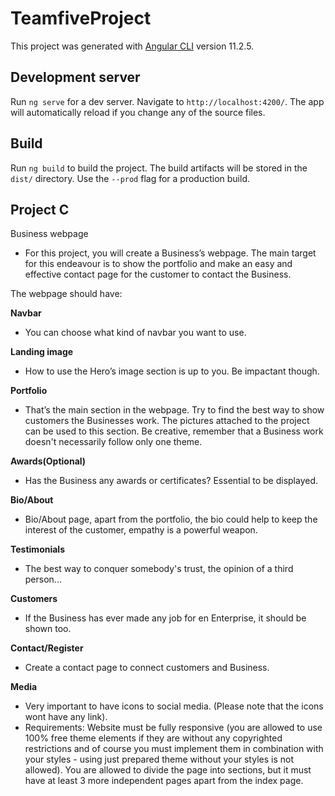 # TeamfiveProject

This project was generated with [Angular CLI](https://github.com/angular/angular-cli) version 11.2.5.

## Development server

Run `ng serve` for a dev server. Navigate to `http://localhost:4200/`. The app will automatically reload if you change any of the source files.

## Build

Run `ng build` to build the project. The build artifacts will be stored in the `dist/` directory. Use the `--prod` flag for a production build.

## Project C
Business webpage
- For this project, you will create a Business’s webpage. The main target for this endeavour is to show the portfolio and make an easy and effective contact page for the customer to contact the Business. 

The webpage should have: 

**Navbar**
- You can choose what kind of navbar you want to use. 

**Landing image**
- How to use the Hero’s image section is up to you. Be impactant though. 

**Portfolio**
- That’s the main section in the webpage. Try to find the best way to show customers the Businesses work. The pictures attached to the project can be used to this section. Be creative, remember that a Business work doesn't necessarily follow only one theme. 

**Awards(Optional)**
- Has the Business any awards or certificates? Essential to be displayed. 

**Bio/About**
- Bio/About page, apart from the portfolio, the bio could help to keep the interest of the customer, empathy is a powerful weapon. 

**Testimonials**
- The best way to conquer somebody's trust, the opinion of a third person...  

**Customers**
- If the Business has ever made any job for en Enterprise, it should be shown too. 

**Contact/Register**
- Create a contact page to connect customers and Business. 

**Media**
- Very important to have icons to social media. (Please note that the icons wont have any link).
- Requirements: Website must be fully responsive (you are allowed to use 100% free theme elements if they are without any copyrighted restrictions and of course you must implement them in combination with your styles - using just prepared theme without your styles is not allowed). You are allowed to divide the page into sections, but it must have at least 3 more independent pages apart from the index page.
